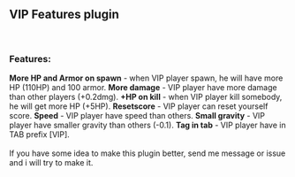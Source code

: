 <h2>VIP Features plugin</h2>
<br>
<h3>Features:</h3>
<b>More HP and Armor on spawn</b> - when VIP player spawn, he will have more HP (110HP) and 100 armor.
<b>More damage</b> - VIP player have more damage than other players (+0.2dmg).
<b>+HP on kill</b> - when VIP player kill somebody, he will get more HP (+5HP).
<b>Resetscore</b> - VIP player can reset yourself score.
<b>Speed</b> - VIP player have speed than others.
<b>Small gravity</b> - VIP player have smaller gravity than others (-0.1).
<b>Tag in tab</b> - VIP player have in TAB prefix [VIP].
<br><br>
If you have some idea to make this plugin better, send me message or issue and i will try to make it.
